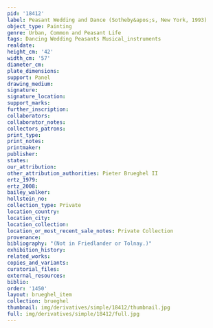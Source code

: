 ```yaml
---
pid: '18412'
label: Peasant Wedding and Dance (Sotheby&apos;s, New York, 1993)
object_type: Painting
genre: Urban, Common and Peasant Life
tags: Dancing Wedding Peasants Musical_instruments
realdate: 
height_cm: '42'
width_cm: '57'
diameter_cm: 
plate_dimensions: 
support: Panel
drawing_medium: 
signature: 
signature_location: 
support_marks: 
further_inscription: 
collaborators: 
collaborator_notes: 
collectors_patrons: 
print_type: 
print_notes: 
printmaker: 
publisher: 
states: 
our_attribution: 
other_attribution_authorities: Pieter Brueghel II
ertz_1979: 
ertz_2008: 
bailey_walker: 
hollstein_no: 
collection_type: Private
location_country: 
location_city: 
location_collection: 
location_or_most_recent_sale_notes: Private Collection
provenance: 
bibliography: "(Not in Friedlander or Tolnay.)"
exhibition_history: 
related_works: 
copies_and_variants: 
curatorial_files: 
external_resources: 
biblio: 
order: '1450'
layout: brueghel_item
collection: brueghel
thumbnail: img/derivatives/simple/18412/thumbnail.jpg
full: img/derivatives/simple/18412/full.jpg
---
```

